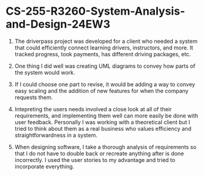 # CS-255-R3260-System-Analysis-and-Design-24EW3
1. The driverpass project was developed for a client who needed a system that could efficiently connect learning drivers, instructors, and more. It tracked progress, took payments, has different driving packages, etc.
   
2. One thing I did well was creating UML diagrams to convey how parts of the system would work.
   
3. If I could choose one part to revise, it would be adding a way to convey easy scaling and the addition of new features for when the company requests them.
   
4. Intepreting the users needs involved a close look at all of their requirements, and implementing them well can more easily be done with user feedback. Personally I was working with a theoretical client but I tried to think about them as a real business who 
values efficiency and straightforwardness in a system.

5. When designing software, I take a thorough analysis of requirements so that I do not have to double back or recreate anything after is done incorrectly. I used the user stories to my advantage and tried to incorporate everything.
